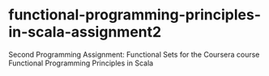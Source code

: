 # functional-programming-principles-in-scala-assignment2
Second Programming Assignment: Functional Sets for the Coursera course Functional Programming Principles in Scala
